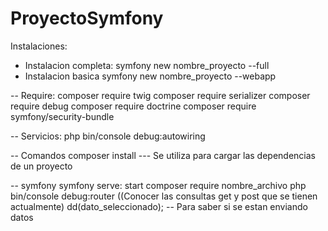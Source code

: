 # ProyectoSymfony
Instalaciones:
- Instalacion completa:
symfony new nombre_proyecto --full
- Instalacion basica
symfony new nombre_proyecto --webapp

-- Require:
composer require twig
composer require serializer
composer require debug
composer require doctrine
composer require symfony/security-bundle

-- Servicios:
php bin/console debug:autowiring

-- Comandos
composer install --- Se utiliza para cargar las dependencias de un proyecto

-- symfony
symfony serve: start 
composer require nombre_archivo
php bin/console debug:router ((Conocer las consultas get y post que se tienen actualmente)
dd(dato_seleccionado); -- Para saber si se estan enviando datos
